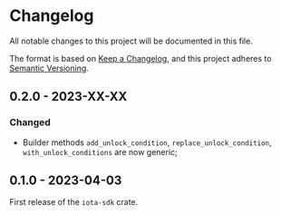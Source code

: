 # Changelog

All notable changes to this project will be documented in this file.

The format is based on [Keep a Changelog](https://keepachangelog.com/en/1.0.0/),
and this project adheres to [Semantic Versioning](https://semver.org/spec/v2.0.0.html).

<!-- ## Unreleased - YYYY-MM-DD

### Added

### Changed

### Deprecated

### Removed

### Fixed

### Security -->

## 0.2.0 - 2023-XX-XX

### Changed

- Builder methods `add_unlock_condition`, `replace_unlock_condition`, `with_unlock_conditions` are now generic;

## 0.1.0 - 2023-04-03

First release of the `iota-sdk` crate.